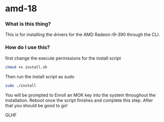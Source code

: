 # amd-18
### What is this thing?
This is for installing the drivers for the AMD Radeon r9-390 through the CLI.
### How do I use this?
first change the execute permissions for the install script
```bash
chmod +x install.sh
```
Then run the install script as sudo
```bash
sudo ./install
```
You will be prompted to Enroll an MOK key into the system throughout the installation.
Reboot once the script finishes and complete this step.
After that you should be good to go!

GLHF
